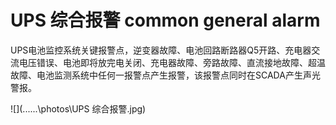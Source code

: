 # UPS 综合报警 common general alarm
UPS电池监控系统关键报警点，逆变器故障、电池回路断路器Q5开路、充电器交流电压错误、电池即将放完电关闭、充电器故障、旁路故障、直流接地故障、超温故障、电池监测系统中任何一报警点产生报警，该报警点同时在SCADA产生声光警报。


![](..\..\..\photos\UPS 综合报警.jpg)

